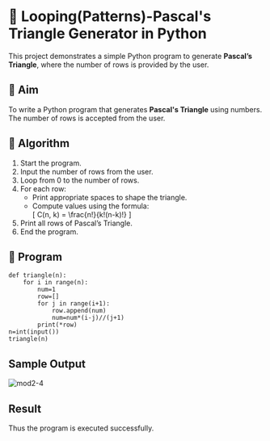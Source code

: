 # 🔺 Looping(Patterns)-Pascal's Triangle Generator in Python

This project demonstrates a simple Python program to generate **Pascal’s Triangle**, where the number of rows is provided by the user.

## 🎯 Aim

To write a Python program that generates **Pascal's Triangle** using numbers. The number of rows is accepted from the user.


## 🧠 Algorithm

1. Start the program.
2. Input the number of rows from the user.
3. Loop from 0 to the number of rows.
4. For each row:
   - Print appropriate spaces to shape the triangle.
   - Compute values using the formula:  
     \[
     C(n, k) = \frac{n!}{k!(n-k)!}
     \]
5. Print all rows of Pascal’s Triangle.
6. End the program.

## 🧪 Program
```
def triangle(n):
    for i in range(n):
        num=1
        row=[]
        for j in range(i+1):
            row.append(num)
            num=num*(i-j)//(j+1)
        print(*row)
n=int(input())
triangle(n)
```


## Sample Output
![mod2-4](https://github.com/user-attachments/assets/b84a2cc6-f643-4622-b216-d82c559512bf)

## Result
Thus the program is executed successfully.
